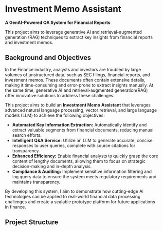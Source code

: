 # Investment Memo Assistant

**A GenAI-Powered QA System for Financial Reports**

This project aims to leverage generative AI and retrieval-augmented generation (RAG) techniques to extract key insights from financial reports and investment memos.

## Background and Objectives

In the Finance industry, analysts and investors are troubled by large volumes of unstructured data, such as SEC filings, financial reports, and investment memos. These documents often contain extensive details, making it time-consuming and error-prone to extract insights manually. At the same time, generative AI and retrieval-augmented generation(RAG) offer innovative solutions to address these challenges. 

This project aims to build an **Investment Memo Assistant** that leverages advanced natural language processing, vector retrieval, and large language models (LLM) to achieve the following objectives:
- **Automated Key Information Extraction:** Automatically identify and extract valuable segments from financial documents, reducing manual search efforts.
- **Intelligent Q&A Service:** Utilize an LLM to generate accurate, concise responses to user queries, complete with source citations for transparency.
- **Enhanced Efficiency:** Enable financial analysts to quickly grasp the core content of lengthy documents, allowing them to focus on strategic decision-making and in-depth analysis.
- **Compliance & Auditing:** Implement sensitive information filtering and log query data to ensure the system meets regulatory requirements and maintains transparency.

By developing this system, I aim to demonstrate how cutting-edge AI technologies can be applied to real-world financial data processing challenges and create a scalable prototype platform for future applications in finance.

## Project Structure


  

